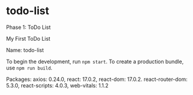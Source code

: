 # todo-list
Phase 1: ToDo List

My First ToDo List

Name: todo-list

To begin the development, run `npm start`.
To create a production bundle, use `npm run build`.

Packages:
    axios: 0.24.0,
    react: 17.0.2,
    react-dom: 17.0.2.
    react-router-dom: 5.3.0,
    react-scripts: 4.0.3,
    web-vitals: 1.1.2
